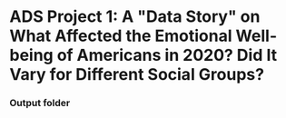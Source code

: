# ADS Project 1: A "Data Story" on What Affected the Emotional Well-being of Americans in 2020? Did It Vary for Different Social Groups?

### Output folder
